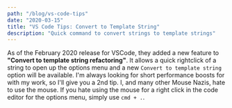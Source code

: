 ```yaml
---
path: "/blog/vs-code-tips"
date: "2020-03-15"
title: "VS Code Tips: Convert to Template String"
description: "Quick command to convert strings to template strings"
---
```


As of the February 2020 release for VSCode, they added a new feature to **"Convert to template string refactoring"**.
It allows a quick rightclick of a string to open up the options menu and a new `Convert to template string` option will be available.
I'm always looking for short performance boosts for with my work, so I'll give you a 2nd tip. I, and many other Mouse Nazis, hate to use the mouse.
If you hate using the mouse for a right click in the code editor for the options menu, simply use `cmd + .`.